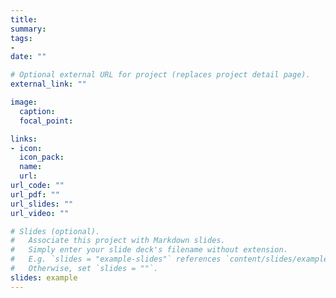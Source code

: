 ```yaml
---
title: 
summary: 
tags:
- 
date: ""

# Optional external URL for project (replaces project detail page).
external_link: ""

image:
  caption:
  focal_point: 

links:
- icon: 
  icon_pack: 
  name: 
  url: 
url_code: ""
url_pdf: ""
url_slides: ""
url_video: ""

# Slides (optional).
#   Associate this project with Markdown slides.
#   Simply enter your slide deck's filename without extension.
#   E.g. `slides = "example-slides"` references `content/slides/example-slides.md`.
#   Otherwise, set `slides = ""`.
slides: example
---
```



